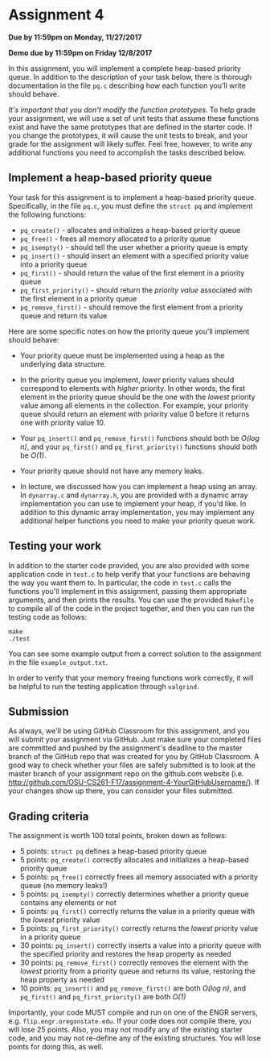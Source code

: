 # Assignment 4
**Due by 11:59pm on Monday, 11/27/2017**

**Demo due by 11:59pm on Friday 12/8/2017**

In this assignment, you will implement a complete heap-based priority queue.  In addition to the description of your task below, there is thorough documentation in the file `pq.c` describing how each function you'll write should behave.

*It's important that you don't modify the function prototypes.*  To help grade your assignment, we will use a set of unit tests that assume these functions exist and have the same prototypes that are defined in the starter code.  If you change the prototypes, it will cause the unit tests to break, and your grade for the assignment will likely suffer.  Feel free, however, to write any additional functions you need to accomplish the tasks described below.

## Implement a heap-based priority queue

Your task for this assignment is to implement a heap-based priority queue.  Specifically, in the file `pq.c`, you must define the `struct pq` and implement the following functions:

  * `pq_create()` - allocates and initializes a heap-based priority queue
  * `pq_free()` - frees all memory allocated to a priority queue
  * `pq_isempty()` - should tell the user whether a priority queue is empty
  * `pq_insert()` - should insert an element with a specified priority value into a priority queue
  * `pq_first()` - should return the value of the first element in a priority queue
  * `pq_first_priority()` - should return the *priority value* associated with the first element in a priority queue
  * `pq_remove_first()` - should remove the first element from a priority queue and return its value

Here are some specific notes on how the priority queue you'll implement should behave:

  * Your priority queue must be implemented using a heap as the underlying data structure.

  * In the priority queue you implement, *lower* priority values should correspond to elements with *higher* priority.  In other words, the first element in the priority queue should be the one with the *lowest* priority value among all elements in the collection.  For example, your priority queue should return an element with priority value 0 before it returns one with priority value 10.

  * Your `pq_insert()` and `pq_remove_first()` functions should both be *O(log n)*, and your `pq_first()` and `pq_first_priority()` functions should both be *O(1)*.

  * Your priority queue should not have any memory leaks.

  * In lecture, we discussed how you can implement a heap using an array.  In `dynarray.c` and `dynarray.h`, you are provided with a dynamic array implementation you can use to implement your heap, if you'd like.  In addition to this dynamic array implementation, you may implement any additional helper functions you need to make your priority queue work.

## Testing your work

In addition to the starter code provided, you are also provided with some application code in `test.c` to help verify that your functions are behaving the way you want them to.  In particular, the code in `test.c` calls the functions you'll implement in this assignment, passing them appropriate arguments, and then prints the results.  You can use the provided `Makefile` to compile all of the code in the project together, and then you can run the testing code as follows:
```
make
./test
```
You can see some example output from a correct solution to the assignment in the file `example_output.txt`.

In order to verify that your memory freeing functions work correctly, it will be helpful to run the testing application through `valgrind`.

## Submission

As always, we'll be using GitHub Classroom for this assignment, and you will submit your assignment via GitHub. Just make sure your completed files are committed and pushed by the assignment's deadline to the master branch of the GitHub repo that was created for you by GitHub Classroom. A good way to check whether your files are safely submitted is to look at the master branch of your assignment repo on the github.com website (i.e. http://github.com/OSU-CS261-F17/assignment-4-YourGitHubUsername/). If your changes show up there, you can consider your files submitted.

## Grading criteria

The assignment is worth 100 total points, broken down as follows:

* 5 points: `struct pq` defines a heap-based priority queue
* 5 points: `pq_create()` correctly allocates and initializes a heap-based priority queue
* 5 points: `pq_free()` correctly frees all memory associated with a priority queue (no memory leaks!)
* 5 points: `pq_isempty()` correctly determines whether a priority queue contains any elements or not
* 5 points: `pq_first()` correctly returns the value in a priority queue with the *lowest* priority value
* 5 points: `pq_first_priority()` correctly returns the *lowest* priority value in a priority queue
* 30 points: `pq_insert()` correctly inserts a value into a priority queue with the specified priority and restores the heap property as needed
* 30 points: `pq_remove_first()` correctly removes the element with the *lowest* priority from a priority queue and returns its value, restoring the heap property as needed
* 10 points: `pq_insert()` and `pq_remove_first()` are both *O(log n)*, and `pq_first()` and `pq_first_priority()` are both *O(1)*

Importantly, your code MUST compile and run on one of the ENGR servers, e.g. `flip.engr.oregonstate.edu`.  If your code does not compile there, you will lose 25 points.  Also, you may not modify any of the existing starter code, and you may not re-define any of the existing structures.  You will lose points for doing this, as well.
